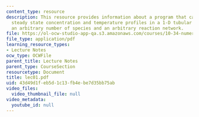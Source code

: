 ```yaml
---
content_type: resource
description: This resource provides information about a program that calculates the
  steady state concentration and temperature profiles in a 1-D tubular reactor for
  an arbitrary number of species and an arbitrary reaction network.
file: https://ol-ocw-studio-app-qa.s3.amazonaws.com/courses/10-34-numerical-methods-applied-to-chemical-engineering-fall-2005/43d49d1feb5d1c13fb4ebe7d35bb75ab_lec01.pdf
file_type: application/pdf
learning_resource_types:
- Lecture Notes
ocw_type: OCWFile
parent_title: Lecture Notes
parent_type: CourseSection
resourcetype: Document
title: lec01.pdf
uid: 43d49d1f-eb5d-1c13-fb4e-be7d35bb75ab
video_files:
  video_thumbnail_file: null
video_metadata:
  youtube_id: null
---
```

